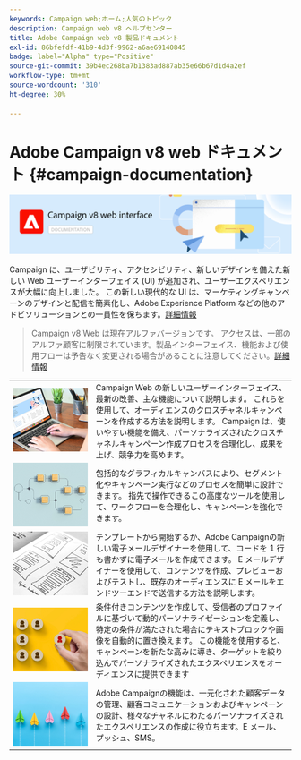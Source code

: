 ```yaml
---
keywords: Campaign web;ホーム;人気のトピック
description: Campaign web v8 ヘルプセンター
title: Adobe Campaign web v8 製品ドキュメント
exl-id: 86bfefdf-41b9-4d3f-9962-a6ae69140845
badge: label="Alpha" type="Positive"
source-git-commit: 39b4ec268ba7b1383ad887ab35e66b67d1d4a2ef
workflow-type: tm+mt
source-wordcount: '310'
ht-degree: 30%

---
```


# Adobe Campaign v8 web ドキュメント {#campaign-documentation}

![](assets/do-not-localize/banner-documentationv8.png)

Campaign に、ユーザビリティ、アクセシビリティ、新しいデザインを備えた新しい Web ユーザーインターフェイス (UI) が追加され、ユーザーエクスペリエンスが大幅に向上しました。 この新しい現代的な UI は、マーケティングキャンペーンのデザインと配信を簡素化し、Adobe Experience Platform などの他のアドビソリューションとの一貫性を保ちます。[詳細情報](get-started/get-started.md)

>Campaign v8 Web は現在アルファバージョンです。 アクセスは、一部のアルファ顧客に制限されています。製品インターフェイス、機能および使用フローは予告なく変更される場合があることに注意してください。[詳細情報](rn/release-notes.md)

<!--
<table style="table-layout:fixed"><tr style="border: 0;">
<td>
<a href="get-started/user-interface.md">
<img alt="new UI" src="assets/do-not-localize/email-create.jpeg">
</a>
<div><a href="get-started/user-interface.md"><strong>Discover the new user interface</strong>
</div>
<p>
</td>
<td>
<a href="content/create-email-content.md">
<img alt="Infrequent" src="assets/do-not-localize/email-design.jpg">
</a>
<div>
<a href="content/create-email-content.md"><strong>Meet the Email Designer</strong></a>
</div>
<p></td>
<td>
<a href="audience/about-audiences.md">
<img alt="Audiences" src="assets/do-not-localize/email-audience.jpg">
</a>
<div>
<a href="audience/about-audiences.md"><strong>Make your content dynamic</strong></a>
</div>
<p>
</td>
<td>
<a href="preview-test/proofs.md">
<img alt="Validation" src="assets/do-not-localize/email-preview.jpg">
</a>
<div>
<a href="preview-test/proofs.md"><strong>Send cross-channel deliveries</strong></a>
</div>
<p>
</td>
<td>
<a href="preview-test/proofs.md">
<img alt="Validation" src="assets/do-not-localize/email-preview.jpg">
</a>
<div>
<a href="preview-test/proofs.md"><strong>Reimagined workflow canvas interface</strong></a>
</div>
<p>
</td>
</tr></table>
-->

<table style="table-layout:fixed">
<tr style="border: 0;"><td><a href="get-started/user-interface.md">
<img alt="新しい UI" src="assets/do-not-localize/menu-ui.jpeg">
</a></td><td>Campaign Web の新しいユーザーインターフェイス、最新の改善、主な機能について説明します。 これらを使用して、オーディエンスのクロスチャネルキャンペーンを作成する方法を説明します。 Campaign は、使いやすい機能を備え、パーソナライズされたクロスチャネルキャンペーン作成プロセスを合理化し、成果を上げ、競争力を高めます。</td></tr>
<tr style="border: 0;"><td><a href="get-started/user-interface.md">
<img alt="新しい UI" src="assets/do-not-localize/menu-workflows.jpeg">
</a></td><td>包括的なグラフィカルキャンバスにより、セグメント化やキャンペーン実行などのプロセスを簡単に設計できます。 指先で操作できるこの高度なツールを使用して、ワークフローを合理化し、キャンペーンを強化できます。</td></tr>
<tr style="border: 0;"><td><a href="get-started/user-interface.md">
<img alt="新しい UI" src="assets/do-not-localize/menu-design.jpg">
</a></td><td>テンプレートから開始するか、Adobe Campaignの新しい電子メールデザイナーを使用して、コードを 1 行も書かずに電子メールを作成できます。 E メールデザイナーを使用して、コンテンツを作成、プレビューおよびテストし、既存のオーディエンスに E メールをエンドツーエンドで送信する方法を説明します。</td></tr>
<tr style="border: 0;"><td><a href="get-started/user-interface.md">
<img alt="新しい UI" src="assets/do-not-localize/menu-dynamic.jpg">
</a></td><td>条件付きコンテンツを作成して、受信者のプロファイルに基づいて動的パーソナライゼーションを定義し、特定の条件が満たされた場合にテキストブロックや画像を自動的に置き換えます。 この機能を使用すると、キャンペーンを新たな高みに導き、ターゲットを絞り込んでパーソナライズされたエクスペリエンスをオーディエンスに提供できます</td></tr>
<tr style="border: 0;"><td><a href="get-started/user-interface.md">
<img alt="新しい UI" src="assets/do-not-localize/menu-campaign.jpeg">
</a></td><td>Adobe Campaignの機能は、一元化された顧客データの管理、顧客コミュニケーションおよびキャンペーンの設計、様々なチャネルにわたるパーソナライズされたエクスペリエンスの作成に役立ちます。E メール、プッシュ、SMS。</td></tr>
</table>








